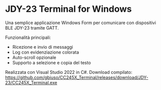 # JDY-23 Terminal for Windows

Una semplice applicazione Windows Form per comunicare con dispositivi BLE JDY-23 tramite GATT.

Funzionalità principali:
- Ricezione e invio di messaggi
- Log con evidenziazione colorata
- Auto-scroll opzionale
- Supporto a selezione e copia del testo

Realizzata con Visual Studio 2022 in C#.
Download compilato: https://github.com/gbiuso/CC245X_Terminal/releases/download/JDY-23/CC245X_Terminal.exe
